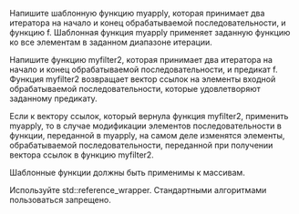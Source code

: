 Напишите шаблонную функцию myapply, которая принимает два итератора на начало и конец обрабатываемой последовательности, и функцию f. Шаблонная функция myapply применяет заданную функцию ко все элементам в заданном диапазоне итерации.

Напишите функцию myfilter2, которая принимает два итератора на начало и конец обрабатываемой последовательности, и предикат f. Функция myfilter2 возвращает вектор ссылок на элементы входной обрабатываемой последовательности, которые удовлетворяют заданному предикату.

Если к вектору ссылок, который вернула функция myfilter2, применить myapply, то в случае модификации элементов последовательности в функции, переданной в myapply, на самом деле изменятся элементы, обрабатываемой последовательности, переданной при получении вектора ссылок в функцию myfilter2.

Шаблонные функции должны быть применимы к массивам.

Используйте std::reference_wrapper. Стандартными алгоритмами пользоваться запрещено.